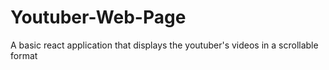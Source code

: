 # Youtuber-Web-Page
A basic react application that displays the youtuber's videos in a scrollable format
